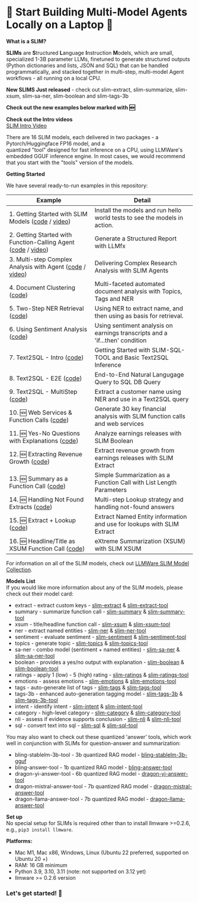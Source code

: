  🚀 Start Building Multi-Model Agents Locally on a Laptop 🚀  
===============

**What is a SLIM?**    

**SLIMs** are **S**tructured **L**anguage **I**nstruction **M**odels, which are small, specialized 1-3B parameter LLMs, 
finetuned to generate structured outputs (Python dictionaries and lists, JSON and SQL) that can be handled programmatically, and 
stacked together in multi-step, multi-model Agent workflows - all running on a local CPU.  

**New SLIMS Just released** - check out slim-extract, slim-summarize, slim-xsum, slim-sa-ner, slim-boolean and slim-tags-3b  

**Check out the new examples below marked with 🆕**

**Check out the Intro videos**  
[SLIM Intro Video](https://www.youtube.com/watch?v=cQfdaTcmBpY)  

There are 16 SLIM models, each delivered in two packages - a Pytorch/Huggingface FP16 model, and a  
quantized "tool" designed for fast inference on a CPU, using LLMWare's embedded GGUF inference engine.  In most cases, 
we would recommend that you start with the "tools" version of the models.

**Getting Started**

We have several ready-to-run examples in this repository:  

| Example                                                                                                                                             | Detail                                                                       |
|-----------------------------------------------------------------------------------------------------------------------------------------------------|------------------------------------------------------------------------------|
| 1.   Getting Started with SLIM Models ([code](slims-getting-started.py) / [video](https://www.youtube.com/watch?v=aWZFrTDmMPc&t=196s)) | Install the models and run hello world tests to see the models in action.    |
| 2.   Getting Started with Function-Calling Agent ([code](agent-llmfx-getting-started.py) / [video](https://www.youtube.com/watch?v=cQfdaTcmBpY)) | Generate a Structured Report with LLMfx  |   
| 3.   Multi-step Complex Analysis with Agent ([code](agent-multistep-analysis.py) / [video](https://www.youtube.com/watch?v=y4WvwHqRR60))                                                       | Delivering Complex Research Analysis with SLIM Agents                        |                                                                                                                               |  
| 4.   Document Clustering ([code](document-clustering.py))                    | Multi-faceted automated document analysis with Topics, Tags and NER          |  
| 5.   Two-Step NER Retrieval ([code](ner-retrieval.py))                          | Using NER to extract name, and then using as basis for retrieval.            |                                                                                                                                        | 
| 6.   Using Sentiment Analysis ([code](sentiment-analysis.py)) | Using sentiment analysis on earnings transcripts and a 'if...then' condition |
| 7.   Text2SQL - Intro ([code](text2sql-getting-started-1.py))                                                                             | Getting Started with SLIM-SQL-TOOL and Basic Text2SQL Inference              |                                                                                                                   |
| 8.   Text2SQL - E2E ([code](text2sql-end-to-end-2.py))                                                                                  | End-to-End Natural Langugage Query to SQL DB Query                           |                                                                                                                     |  
| 9.   Text2SQL - MultiStep ([code](text2sql-multistep-example-3.py))                                                                     | Extract a customer name using NER and use in a Text2SQL query                |  
| 10.  🆕 Web Services & Function Calls ([code]([web_services_slim_fx.py)) | Generate 30 key financial analysis with SLIM function calls and web services |  
| 11.  🆕 Yes-No Questions with Explanations ([code](using_slim_boolean_model.py)) | Analyze earnings releases with SLIM Boolean |  
| 12.  🆕 Extracting Revenue Growth ([code](using_slim_extract_model.py)) | Extract revenue growth from earnings releases with SLIM Extract |  
| 13.  🆕 Summary as a Function Call ([code](using_slim_summary.py)) | Simple Summarization as a Function Call with List Length Parameters |  
| 14.  🆕 Handling Not Found Extracts ([code](not_found_extract_with_lookup.py)) | Multi-step Lookup strategy and handling not-found answers | 
| 15.  🆕 Extract + Lookup ([code](custom_extract_and_lookup.py)) | Extract Named Entity information and use for lookups with SLIM Extract |  
| 16.  🆕 Headline/Title as XSUM Function Call ([code](using_slim_xsum.py)) | eXtreme Summarization (XSUM) with SLIM XSUM |  

For information on all of the SLIM models, check out [LLMWare SLIM Model Collection](https://www.huggingface.co/llmware/).  

**Models List**  
If you would like more information about any of the SLIM models, please check out their model card:  

- extract - extract custom keys - [slim-extract](https://www.huggingface.co/llmware/slim-extract) & [slim-extract-tool](https://www.huggingface.co/llmware/slim-extract-tool)
- summary - summarize function call - [slim-summary](https://www.huggingface.co/llmware/slim-summary) & [slim-summary-tool](https://www.huggingface.co/llmware/slim-summary-tool)
- xsum - title/headline function call - [slim-xsum](https://www.huggingface.co/llmware/slim-xsum) & [slim-xsum-tool](https://www.huggingface.co/llmware/slim-xsum-tool)  
- ner - extract named entities  - [slim-ner](https://www.huggingface.co/llmware/slim-ner) & [slim-ner-tool](https://www.huggingface.co/llmware/slim-ner-tool)
- sentiment - evaluate sentiment - [slim-sentiment](https://www.huggingface.co/slim-sentiment) & [slim-sentiment-tool](https://www.huggingface.co/llmware/slim-sentiment-tool)    
- topics - generate topic - [slim-topics](https://www.huggingface.co/slim-topics) & [slim-topics-tool](https://www.huggingface.co/llmware/slim-topics-tool)
- sa-ner - combo model (sentiment + named entities) - [slim-sa-ner](https://www.huggingface.co/slim-sa-ner) & [slim-sa-ner-tool](https://www.huggingface.co/llmware/slim-sa-ner-tool)
- boolean - provides a yes/no output with explanation - [slim-boolean](https://www.huggingface.co/slim-boolean) & [slim-boolean-tool](https://www.huggingface.com/llmware/slim-boolean-tool)  
- ratings - apply 1 (low) - 5 (high) rating - [slim-ratings](https://www.huggingface.co/slim-ratings) & [slim-ratings-tool](https://www.huggingface.co/llmware/slim-ratings-tool)  
- emotions - assess emotions - [slim-emotions](https://www.huggingface.co/slim-emotions) & [slim-emotions-tool](https://www.huggingface.co/llmware/slim-emotions-tool)  
- tags - auto-generate list of tags - [slim-tags](https://www.huggingface.co/slim-tags) & [slim-tags-tool](https://www.huggingface.co/llmware/slim-tags-tool)
- tags-3b - enhanced auto-generation tagging model - [slim-tags-3b](https://www.huggingface.com/slim-tags-3b) & [slim-tags-3b-tool](https://www.huggingface.co/llmware/slim-tags-3b-tool)  
- intent - identify intent - [slim-intent](https://www.huggingface.co/slim-intent) & [slim-intent-tool](https://www.huggingface.co/llmware/slim-intent-tool)  
- category - high-level category - [slim-category](https://www.huggingface.co/slim-category) & [slim-category-tool](https://wwww.huggingface.co/llmware/slim-category-tool)
- nli - assess if evidence supports conclusion - [slim-nli](https://www.huggingface.co/slim-nli) & [slim-nli-tool](https://www.huggingface.co/llmware/slim-nli-tool)  
- sql - convert text into sql - [slim-sql](https://www.huggingface.co/slim-sql) & [slim-sql-tool](https://www.huggingface.co/llmware/slim-sql-tool)  

You may also want to check out these quantized 'answer' tools, which work well in conjunction with SLIMs for question-answer and summarization:  
- bling-stablelm-3b-tool - 3b quantized RAG model - [bling-stablelm-3b-gguf](https://www.huggingface.co/llmware/bling-stablelm-3b-gguf)  
- bling-answer-tool - 1b quantized RAG model - [bling-answer-tool](https://www.huggingface.co/llmware/bling-answer-tool)  
- dragon-yi-answer-tool - 6b quantized RAG model - [dragon-yi-answer-tool](https://www.huggingface.co/llmware/dragon-yi-answer-tool)  
- dragon-mistral-answer-tool - 7b quantized RAG model - [dragon-mistral-answer-tool](https://www.huggingface.co/llmware/dragon-mistral-answer-tool)  
- dragon-llama-answer-tool - 7b quantized RAG model - [dragon-llama-answer-tool](https://www.huggingface.co/llmware/dragon-llama-answer-tool)  


**Set up**  
No special setup for SLIMs is required other than to install llmware >=0.2.6, e.g., `pip3 install llmware`.  

**Platforms:**   
- Mac M1, Mac x86, Windows, Linux (Ubuntu 22 preferred, supported on Ubuntu 20 +)  
- RAM: 16 GB minimum 
- Python 3.9, 3.10, 3.11 (note: not supported on 3.12 yet)
- llmware >= 0.2.6 version
  

### **Let's get started!  🚀**


